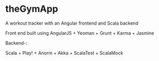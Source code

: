 # theGymApp
A workout tracker with an Angular frontend and Scala backend


Front end built using AngularJS + Yeoman + Grunt + Karma + Jasmine

Backend-:

Scala + Play! + Anorm + Akka + ScalaTest + ScalaMock 
